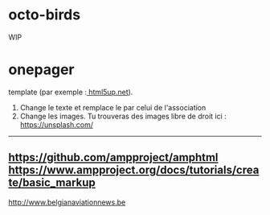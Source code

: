 # octo-birds
WIP
# onepager

template (par exemple :[ html5up.net](https://html5up.net/)).
1. Change le texte et remplace le par celui de l'association
2. Change les images. Tu trouveras des images libre de droit ici : 
https://unsplash.com/
---
https://github.com/ampproject/amphtml
https://www.ampproject.org/docs/tutorials/create/basic_markup
---
http://www.belgianaviationnews.be
